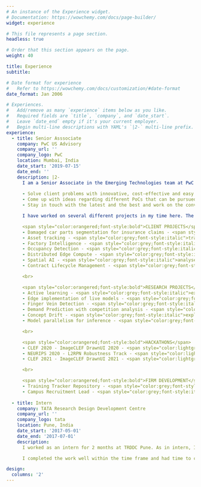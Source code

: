 ```yaml
---
# An instance of the Experience widget.
# Documentation: https://wowchemy.com/docs/page-builder/
widget: experience

# This file represents a page section.
headless: true

# Order that this section appears on the page.
weight: 40

title: Experience
subtitle:

# Date format for experience
#   Refer to https://wowchemy.com/docs/customization/#date-format
date_format: Jan 2006

# Experiences.
#   Add/remove as many `experience` items below as you like.
#   Required fields are `title`, `company`, and `date_start`.
#   Leave `date_end` empty if it's your current employer.
#   Begin multi-line descriptions with YAML's `|2-` multi-line prefix.
experience:
  - title: Senior Asssociate
    company: PwC US Advisory
    company_url: ''
    company_logo: PwC
    location: Mumbai, India
    date_start: '2019-07-15'
    date_end: ''
    description: |2-
      I am a Senior Associate in the Emerging Technologies team at PwC US. My current responsiblities include :
      
      - Solve client problems with innovative, cost-effective and easy to deploy solutions which will generate value for them
      - Come up with ideas regarding different PoCs that can be pursued to improve the overall offerings of the team
      - Stay in touch with the latest and the best and work on the convergence og AI, ML and IoT in client offerings

      I have worked on several different projects in my time here. The details for most of these can be found in the projects section. Some of them are :

      <span style="color:orangered;font-style:bold">CLIENT PROJECTS</span>
      - Damaged car parts segmentation for insurance claims - <span style="color:grey;font-style:italic">instance segmentation with explainability and automated report generation</span>
      - Asset tracking - <span style="color:grey;font-style:italic">tracked cargo using cost-effective sensors along its journey from factory to distribution center ascertaining possible locations of damage</span>
      - Factory Intelligence - <span style="color:grey;font-style:italic">smart factory solution with unplanned machien downtime detection with other analytics using cost-effective sensors and dashboard with key KPIs</span>
      - Occupancy Detection - <span style="color:grey;font-style:italic">anonymised occupancy detection inside office space using LIDARs and/or WiFi sensors with features including social bubble breach detection</span>
      - Distributed Edge Compute - <span style="color:grey;font-style:italic">deployed distributed edge compute setup on edge with fractional device usage for higher efficiency</span>
      - Spatial AI - <span style="color:grey;font-style:italic">analysed and predicted the behvaiour of visitors at a popular area in NYC building a spatial model for 4D simulations resulting in a digital twin</span>
      - Contract Lifecycle Management - <span style="color:grey;font-style:italic">extracted information from legacy contracts, built taxonomoy to categorise and linked contracts hierarchically</span>

      <br>

      <span style="color:orangered;font-style:bold">RESEARCH PROJECTS</span>
      - Active learning - <span style="color:grey;font-style:italic">explored this using CIFAR10 dataset and managed to achieve high accuracies with very limited training data</span>
      - Edge implementation of live models - <span style="color:grey;font-style:italic">implementation of multiple live models (eg. action recognition on something something dataset with over 200 classes) on edge devices (eg. Jetson TX2, Raspberry Pi)</span>
      - Finger Vein Detection - <span style="color:grey;font-style:italic">Designed end-to-end biometric system with user registration and verification as a replacement for fingerprint technology</span>
      - Demand Prediction with competition analysis - <span style="color:grey;font-style:italic">predicted demand using several demographic and footfall variables</span>
      - Concept Drift - <span style="color:grey;font-style:italic">explored and experimented with different methods to detect data and model drift for text, audio and image data</span>
      - Model parallelism for inference - <span style="color:grey;font-style:italic">explored distributing model components across different devices to enable running large models on edge with multiple smaller devices</span>

      <br>

      <span style="color:orangered;font-style:bold">HACKATHONS</span>
      - CLEF 2020 - ImageCLEF DrawnUI 2020 - <span style="color:lightgreen">3rd Rank</span> - <span style="color:grey;font-style:italic">extracted html ui elements from wireframe drawings of websites; came up with novel multi-pass inference technique to boost recall</span>
      - NEURIPS 2020 - L2RPN Robustness Track - <span style="color:lightgreen">28th rank</span> - <span style="color:grey;font-style:italic">RL-based challenge to robustly maintain an electrical grid without disruptions against an adverse agent</span>
      - CLEF 2021 - ImageCLEF DrawnUI 2021 - <span style="color:lightgreen">2nd Rank</span> - <span style="color:grey;font-style:italic">extracted html ui elements from wireframe drawings of websites</span>

      <br>

      <span style="color:orangered;font-style:bold">FIRM DEVELOPMENT</span>
      - Training Tracker Repository - <span style="color:grey;font-style:italic">ideated and built out a repository management system for all internal trainings to boost self-learning and incorporate feedback into future trainings</span>
      - Campus Recruitment Lead - <span style="color:grey;font-style:italic">led recruitment process for my alma mater, IIT Kanpur</span>
        
  - title: Intern
    company: TATA Research Design Development Centre
    company_url: ''
    company_logo: tata
    location: Pune, India
    date_start: '2017-05-01'
    date_end: '2017-07-01'
    description: 
      I worked as an intern for 2 months at TRDDC Pune. As in intern, I was tasked with exploring macroscopic model of skin’s upper layer stratum corneum using OpenFoam. This open source package was being used for the first time in the research facility.\

      I completed the work well within the time frame and had time to complete an extension of the original problem statement as well. I was awarded an 'Excellent' grade for the internship for immaculate coding skills and dedication to work.

design:
  columns: '2'
---
```

